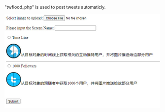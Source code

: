 "twflood_php" is used to post tweets automaticly.

![](https://raw.githubusercontent.com/anonymousadm/twflood_php/main/screenshot/2021-01-10_00-08-02.jpg)
